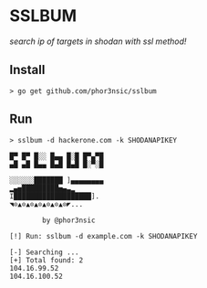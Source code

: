 # SSLBUM
*search ip of targets in shodan with ssl method!*

## Install

```
> go get github.com/phor3nsic/sslbum
```

## Run
```
> sslbum -d hackerone.com -k SHODANAPIKEY

█▀ █▀ █░░ █▄▄ █░█ █▀▄▀█
▄█ ▄█ █▄▄ █▄█ █▄█ █░▀░█

░░░░░░███████ ]▄▄▄▄▄▄▄▄
▂▄▅█████████▅▄▃▂
I███████████████████].
◥⊙▲⊙▲⊙▲⊙▲⊙▲⊙▲⊙◤...

		by @phor3nsic

[!] Run: sslbum -d example.com -k SHODANAPIKEY

[-] Searching ...
[+] Total found: 2
104.16.99.52
104.16.100.52

```

